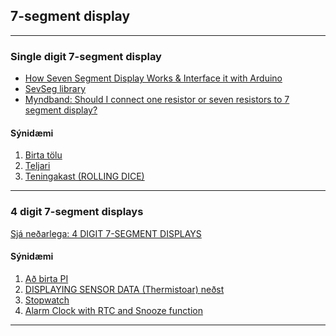 ## 7-segment display

---

### Single digit 7-segment display

- [How Seven Segment Display Works & Interface it with Arduino](https://lastminuteengineers.com/seven-segment-arduino-tutorial/)
- [SevSeg library](https://github.com/DeanIsMe/SevSeg)
- [Myndband: Should I connect one resistor or seven resistors to 7 segment display?](https://www.youtube.com/watch?v=SpGSMsoX2f4)

<!--
- [7-segment Display útskýrt](https://www.electronics-tutorials.ws/blog/7-segment-display-tutorial.html)
-->

#### Sýnidæmi

1. [Birta tölu](https://github.com/VESM2VT/Efni/blob/main/Kodi/7segment_BirtaTolu.ino) 
1. [Teljari](https://lastminuteengineers.com/seven-segment-arduino-tutorial/#arduino-code)
1. [Teningakast (ROLLING DICE)](https://lastminuteengineers.com/seven-segment-arduino-tutorial/#arduino-project-rolling-dice)

<!--
[On/Off, Count down with 2Darray](https://www.allaboutcircuits.com/projects/interface-a-seven-segment-display-to-an-arduino/)
-->

---

### 4 digit 7-segment displays
[Sjá neðarlega: 4 DIGIT 7-SEGMENT DISPLAYS](https://www.circuitbasics.com/arduino-7-segment-display-tutorial)

#### Sýnidæmi

1. [Að birta PI](https://www.instructables.com/Using-a-4-digit-7-segment-display-with-arduino/)
1. [DISPLAYING SENSOR DATA (Thermistoar) neðst](https://www.circuitbasics.com/arduino-7-segment-display-tutorial) 
1. [Stopwatch](https://wokwi.com/playground/seven-segment-clock)
1. [Alarm Clock with RTC and Snooze function](https://wokwi.com/playground/alarm-clock)

---

<!--
### Punktar
-  First step: Set all segments off, this helps to reduce the ghosting you see (`sevseg.blank();`). 
-  athcheck if resistorsOnSegments = true or false
-->

<!--
- [Two 7 LED Segments + DHT11 Temperature & Humidity Sensor](https://www.instructables.com/Arduino-Two-7-LED-Segments-DHT11-temperature-humid/)
- [Temperature Displayed on 4 Digit 7 segment (common anode) with shift register](https://randomnerdtutorials.com/arduino-temperature-displayed-on-4-digit-7-segment/)
-->
